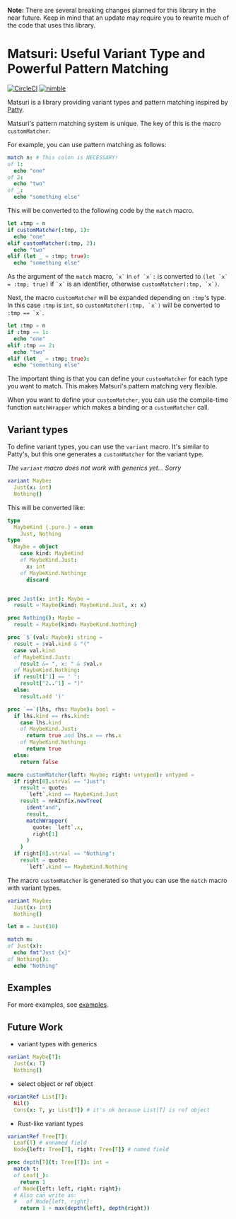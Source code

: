 **Note:** There are several breaking changes planned for this library in the near future. Keep in mind that an update may require you to rewrite much of the code that uses this library.

# Matsuri: Useful Variant Type and Powerful Pattern Matching

[![CircleCI](https://circleci.com/gh/zer0-star/matsuri.svg?style=shield)](https://circleci.com/gh/zer0-star/matsuri)
[![nimble](https://raw.githubusercontent.com/yglukhov/nimble-tag/master/nimble_js.png)](https://github.com/yglukhov/nimble-tag)

Matsuri is a library providing variant types and pattern matching inspired by [Patty](https://github.com/andreaferretti/patty).

Matsuri's pattern matching system is unique. The key of this is the macro `customMatcher`.

For example, you can use pattern matching as follows:

```nim
match n: # This colon is NECESSARY!
of 1:
  echo "one"
of 2:
  echo "two"
of _:
  echo "something else"
```

This will be converted to the following code by the `match` macro.

```nim
let :tmp = n
if customMatcher(:tmp, 1):
  echo "one"
elif customMatcher(:tmp, 2):
  echo "two"
elif (let _ = :tmp; true):
  echo "something else"
```

As the argument of the `match` macro, `` `x` `` in `` of `x`: `` is converted to `` (let `x` = :tmp; true) `` if `` `x` `` is an identifier, otherwise `` customMatcher(:tmp, `x`) ``.

Next, the macro `customMatcher` will be expanded depending on `:tmp`'s type. In this case `:tmp` is `int`, so `` customMatcher(:tmp, `x`) `` will be converted to `` :tmp == `x` ``.

```nim
let :tmp = n
if :tmp == 1:
  echo "one"
elif :tmp == 2:
  echo "two"
elif (let _ = :tmp; true):
  echo "something else"
```

The important thing is that you can define your `customMatcher` for each type you want to match. This makes Matsuri's pattern matching very flexible.

When you want to define your `customMatcher`, you can use the compile-time function `matchWrapper` which makes a binding or a `customMatcher` call.

## Variant types

To define variant types, you can use the `variant` macro. It's similar to Patty's, but this one generates a `customMatcher` for the variant type.

_The `variant` macro does not work with generics yet... Sorry_

```nim
variant Maybe:
  Just(x: int)
  Nothing()
```

This will be converted like:

```nim
type
  MaybeKind {.pure.} = enum
    Just, Nothing
type
  Maybe = object
    case kind: MaybeKind
    of MaybeKind.Just:
      x: int
    of MaybeKind.Nothing:
      discard


proc Just(x: int): Maybe =
  result = Maybe(kind: MaybeKind.Just, x: x)

proc Nothing(): Maybe =
  result = Maybe(kind: MaybeKind.Nothing)

proc `$`(val: Maybe): string =
  result = $val.kind & "("
  case val.kind
  of MaybeKind.Just:
    result &= ", x: " & $val.x
  of MaybeKind.Nothing:
  if result[^1] == ' ':
    result[^2..^1] = ")"
  else:
    result.add ')'

proc `==`(lhs, rhs: Maybe): bool =
  if lhs.kind == rhs.kind:
    case lhs.kind
    of MaybeKind.Just:
      return true and lhs.x == rhs.x
    of MaybeKind.Nothing:
      return true
  else:
    return false

macro customMatcher(left: Maybe; right: untyped): untyped =
  if right[0].strVal == "Just":
    result = quote:
      `left`.kind == MaybeKind.Just
    result = nnkInfix.newTree(
      ident"and",
      result,
      matchWrapper(
        quote: `left`.x,
        right[1]
      )
    )
  if right[0].strVal == "Nothing":
    result = quote:
      `left`.kind == MaybeKind.Nothing
```

The macro `customMatcher` is generated so that you can use the `match` macro with variant types.

```nim
variant Maybe:
  Just(x: int)
  Nothing()

let m = Just(10)

match m:
of Just(x):
  echo fmt"Just {x}"
of Nothing():
  echo "Nothing"
```

## Examples

For more examples, see [examples](https://github.com/zer0-star/matsuri/tree/master/examples).

## Future Work

- variant types with generics

```nim
variant Maybe[T]:
  Just(x: T)
  Nothing()
```

- select object or ref object

```nim
variantRef List[T]:
  Nil()
  Cons(x: T, y: List[T]) # it's ok because List[T] is ref object
```

- Rust-like variant types

```nim
variantRef Tree[T]:
  Leaf(T) # unnamed field
  Node{left: Tree[T], right: Tree[T]} # named field

proc depth[T](t: Tree[T]): int =
  match t:
  of Leaf(_):
    return 1
  of Node{left: left, right: right}:
  # Also can write as:
  #   of Node{left, right}:
    return 1 + max(depth(left), depth(right))
```

